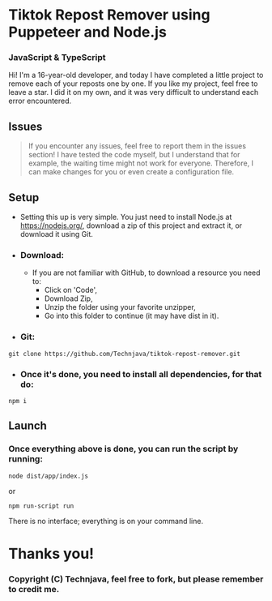 # Tiktok Repost Remover using Puppeteer and Node.js
### JavaScript & TypeScript

Hi! I'm a 16-year-old developer, and today I have completed a little project to remove each of your reposts one by one. If you like my project, feel free to leave a star. I did it on my own, and it was very difficult to understand each error encountered.
## Issues
 > If you encounter any issues, feel free to report them in the issues section!
 > I have tested the code myself, but I understand that for example, the waiting time might not work for everyone. Therefore, I can make changes for you or even create a configuration file.


## Setup

- Setting this up is very simple. You just need to install Node.js at https://nodejs.org/, download a zip of this project and extract it, or download it using Git.

- ### Download:
  - If you are not familiar with GitHub, to download a resource you need to:
    - Click on 'Code',
    - Download Zip,
    - Unzip the folder using your favorite unzipper,
    - Go into this folder to continue (it may have dist in it).

- ### Git:
```shell
git clone https://github.com/Technjava/tiktok-repost-remover.git
```

- ### Once it's done, you need to install all dependencies, for that do:
```shell
npm i
```

## Launch

### Once everything above is done, you can run the script by running:

```shell
node dist/app/index.js
```
or
```shell
npm run-script run
```

There is no interface; everything is on your command line.
# Thanks you!

### Copyright (C) Technjava, feel free to fork, but please remember to credit me.
